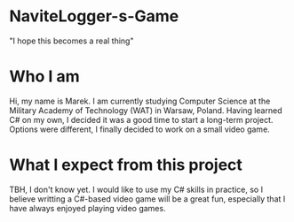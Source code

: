 # NaviteLogger-s-Game
"I hope this becomes a real thing"

# Who I am
Hi, my name is Marek. I am currently studying Computer Science at the Military Academy of Technology (WAT) in Warsaw, Poland. Having learned C# on my own, I decided it was a good time to start a long-term project. Options were different, I finally decided to work on a small video game.

# What I expect from this project
TBH, I don't know yet. I would like to use my C# skills in practice, so I believe writting a C#-based video game will be a great fun, especially that I have always enjoyed playing video games.
